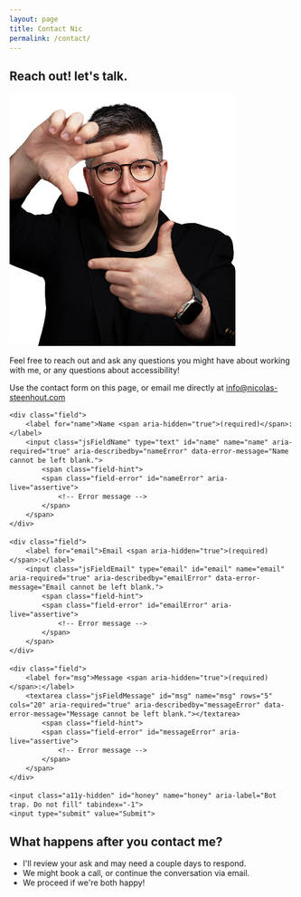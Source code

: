```yaml
---
layout: page
title: Contact Nic
permalink: /contact/
---
```


## Reach out! let's talk.
<div class="grid-reflow">
    <div>
    <p><img src="/img/nicolas-steenhout-frame.png" alt="Head and shoulder portrait of Nic Steenhout holding his hands in front of his face, forming a lose frame."></p>
   

<p>Feel free to reach out and ask any questions you might have about working with me, or any questions about accessibility!</p>

<p>Use the contact form on this page, or email me directly at <a href="info@nicolas-steenhout.com">info@nicolas-steenhout.com</a></p>
</div>
  <div>
   
<form action="https://usebasin.com/f/f369a9edd4dd" method="POST" novalidate>

	<div class="field">
		<label for="name">Name <span aria-hidden="true">(required)</span>:</label>
		<input class="jsFieldName" type="text" id="name" name="name" aria-required="true" aria-describedby="nameError" data-error-message="Name cannot be left blank.">
			<span class="field-hint">
			<span class="field-error" id="nameError" aria-live="assertive">
				<!-- Error message -->
			</span>
		</span>
	</div>

	<div class="field">
		<label for="email">Email <span aria-hidden="true">(required)</span>:</label>
		<input class="jsFieldEmail" type="email" id="email" name="email" aria-required="true" aria-describedby="emailError" data-error-message="Email cannot be left blank.">
			<span class="field-hint">
			<span class="field-error" id="emailError" aria-live="assertive">
				<!-- Error message -->
			</span>
		</span>
	</div>

	<div class="field">
		<label for="msg">Message <span aria-hidden="true">(required)</span>:</label>
		<textarea class="jsFieldMessage" id="msg" name="msg" rows="5" cols="20" aria-required="true" aria-describedby="messageError" data-error-message="Message cannot be left blank."></textarea>
			<span class="field-hint">
			<span class="field-error" id="messageError" aria-live="assertive">
				<!-- Error message -->
			</span>
		</span>
	</div>

	<input class="a11y-hidden" id="honey" name="honey" aria-label="Bot trap. Do not fill" tabindex="-1">
	<input type="submit" value="Submit">
</form>
  </div>
</div>



## What happens after you contact me?

* I'll review your ask and may need a couple days to respond.
* We might book a call, or continue the conversation via email.
* We proceed if we're both happy!

